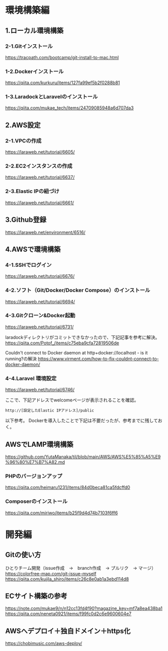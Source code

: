 # 環境構築編

## 1.ローカル環境構築
### 2-1.Gitインストール
https://tracpath.com/bootcamp/git-install-to-mac.html

### 1-2.Dockerインストール
https://qiita.com/kurkuru/items/127fa99ef5b2f0288b81

### 1-3.LaradockとLaravelのインストール
https://qiita.com/mukae_tech/items/24709085948a6d707da3

## 2.AWS設定

### 2-1.VPCの作成
https://laraweb.net/tutorial/6605/

### 2-2.EC2インスタンスの作成
https://laraweb.net/tutorial/6637/

### 2-3.Elastic IPの紐づけ
https://laraweb.net/tutorial/6661/

## 3.Github登録
https://laraweb.net/environment/6516/

## 4.AWSで環境構築

### 4-1.SSHでログイン
https://laraweb.net/tutorial/6676/

### 4-2.ソフト（Git/Docker/Docker Compose）のインストール
https://laraweb.net/tutorial/6694/

### 4-3.Gitクローン&Docker起動
https://laraweb.net/tutorial/6731/

laradockディレクトリがコミットできなかったので、下記記事を参考に解決。
https://qiita.com/Potof_/items/c75eba9cfa72819506de

Couldn't connect to Docker daemon at http+docker://localhost - is it running?の解決
https://www.virment.com/how-to-fix-couldnt-connect-to-docker-daemon/

### 4-4.Laravel 環境設定
https://laraweb.net/tutorial/6746/

ここで、下記アドレスでwelcomeページが表示されることを確認。
```
http://[設定したElastic IPアドレス]/public
```

以下参考。
Dockerを導入したことで下記は不要だったが、参考までに残しておく。

## AWSでLAMP環境構築
https://github.com/YutaManaka/til/blob/main/AWS/AWS%E5%85%A5%E9%96%80%E7%B7%A82.md

### PHPのバージョンアップ
https://qiita.com/heimaru1231/items/84d0beca81ca5fdcffd0

### Composerのインストール
https://qiita.com/miriwo/items/b25f9d4d74b7103f6ff6


# 開発編

## Gitの使い方
ひとりチーム開発（issue作成　→　branch作成　→ プルリク　→ マージ）
https://colorfree-map.com/git-issue-myself
https://qiita.com/kujila_shiro/items/c26c8e0ab1a3ebd114d8


## ECサイト構築の参考
https://note.com/mukae9/n/n12cc13fd4f90?magazine_key=mf7a8ea438ba1
https://qiita.com/neneta0921/items/f99fc0d2c6e9600604e7

## AWSへデプロイ＋独自ドメイン＋https化
https://chobimusic.com/aws-deploy/


